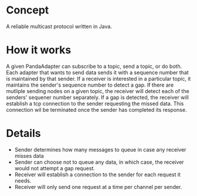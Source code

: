 Concept
=======

A reliable multicast protocol written in Java.  

How it works
============
A given PandaAdapter can subscribe to a topic, send a topic, or do both.  Each adapter that wants to send 
data sends it with a sequence number that is maintained by that sender.  If a receiver is interested in a 
particular topic, it maintains the sender's sequence number to detect a gap.  If there are mutliple sending 
nodes on a given topic, the receiver will detect each of the senders' sequener number separately.  If a gap
is detected, the receiver will establish a tcp connection to the sender requesting the missed data.  This
connection wil be terminated once the sender has completed its response.

Details
=======
* Sender determines how many messages to queue in case any receiver misses data
* Sender can choose not to queue any data, in which case, the receiver would not attempt a gap request.
* Receiver will establish a connection to the sender for each request it needs.
* Receiver will only send one request at a time per channel per sender.

